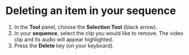 # Deleting an item in your sequence

1. In the **Tool** panel, choose the **Selection Tool** \(black arrow\). 
2. In your **sequence**, select the clip you would like to remove. The video clip and its audio will appear highlighted.
3. Press the **Delete** key \(on your keyboard\).




